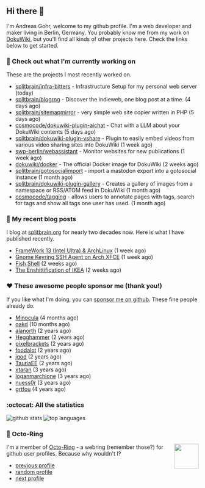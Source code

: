 ## Hi there :wave:

I'm Andreas Gohr, welcome to my github profile. I'm a web developer and maker living in Berlin, Germany. You probably know me from my work on [DokuWiki](https://github.com/dokuwiki/dokuwiki), but you'll find all kinds of other projects here. Check the links below to get started.

### :hammer: Check out what I'm currently working on

These are the projects I most recently worked on.


- [splitbrain/infra-bitters](https://github.com/splitbrain/infra-bitters) - Infrastructure Setup for my personal web server (today)
- [splitbrain/blogrng](https://github.com/splitbrain/blogrng) - Discover the indieweb, one blog post at a time. (4 days ago)
- [splitbrain/sitemapmirror](https://github.com/splitbrain/sitemapmirror) - very simple web site copier written in PHP (5 days ago)
- [cosmocode/dokuwiki-plugin-aichat](https://github.com/cosmocode/dokuwiki-plugin-aichat) - Chat with a LLM about your DokuWiki contents (5 days ago)
- [splitbrain/dokuwiki-plugin-vshare](https://github.com/splitbrain/dokuwiki-plugin-vshare) - Plugin to easily embed videos from various video sharing sites into DokuWiki (1 week ago)
- [swp-berlin/webassistant](https://github.com/swp-berlin/webassistant) - Monitor websites for new publications (1 week ago)
- [dokuwiki/docker](https://github.com/dokuwiki/docker) - The official Docker image for DokuWiki (2 weeks ago)
- [splitbrain/gotosocialimport](https://github.com/splitbrain/gotosocialimport) - import a mastodon export into a gotosocial instance (1 month ago)
- [splitbrain/dokuwiki-plugin-gallery](https://github.com/splitbrain/dokuwiki-plugin-gallery) - Creates a gallery of images from a namespace or RSS/ATOM feed in DokuWiki (1 month ago)
- [cosmocode/tagging](https://github.com/cosmocode/tagging) - allows users to annotate pages with tags, search for tags and show all tags one user has used. (1 month ago)

### :scroll: My recent blog posts

I blog at [splitbrain.org](https://www.splitbrain.org) for nearly two decades now. Here is what I have published recently.


- [FrameWork 13 (Intel Ultra) &amp; ArchLinux](https://www.splitbrain.org/blog/2025-02/17-framework_13_intel_core_ultra_archlinux) (1 week ago)
- [Gnome Keyring SSH Agent on Arch XFCE](https://www.splitbrain.org/blog/2025-02/19-gnome_keyring_ssh_agent_archlinux_xfce) (1 week ago)
- [Fish Shell](https://www.splitbrain.org/blog/2025-02/16-fish_shell) (2 weeks ago)
- [The Enshittification of IKEA](https://www.splitbrain.org/blog/2025-02/10-the_enshittification_of_ikea) (2 weeks ago)

### :hearts:️ These awesome people sponsor me (thank you!)

If you like what I'm doing, you can [sponsor me on github](https://github.com/sponsors/splitbrain). These fine people already do.


- [Minocula](https://github.com/Minocula) (4 months ago)
- [oakd](https://github.com/oakd) (10 months ago)
- [alanorth](https://github.com/alanorth) (2 years ago)
- [Hegghammer](https://github.com/Hegghammer) (2 years ago)
- [pixelbrackets](https://github.com/pixelbrackets) (2 years ago)
- [foodalot](https://github.com/foodalot) (2 years ago)
- [jgod](https://github.com/jgod) (2 years ago)
- [TauriaEE](https://github.com/TauriaEE) (2 years ago)
- [xtaran](https://github.com/xtaran) (3 years ago)
- [loganmarchione](https://github.com/loganmarchione) (3 years ago)
- [nuess0r](https://github.com/nuess0r) (3 years ago)
- [grtfou](https://github.com/grtfou) (4 years ago)

### :octocat: All the statistics

 ![github stats](https://github-readme-stats.vercel.app/api?username=splitbrain&show_icons=true&hide_title=true)
![top languages](https://github-readme-stats.vercel.app/api/top-langs/?username=splitbrain&layout=compact)


### :octopus: Octo-Ring

<img width="64" height="65" src="https://octo-ring.com/static/img/octo.png" align="right" alt="">

I'm a member of [Octo-Ring](https://octo-ring.com/) - a webring (remember those?) for github user profiles. Because why wouldn't I? 

* [previous profile](https://octo-ring.com/p/splitbrain/prev)
* [random profile](https://octo-ring.com/p/splitbrain/random)
* [next profile](https://octo-ring.com/p/splitbrain/next)

